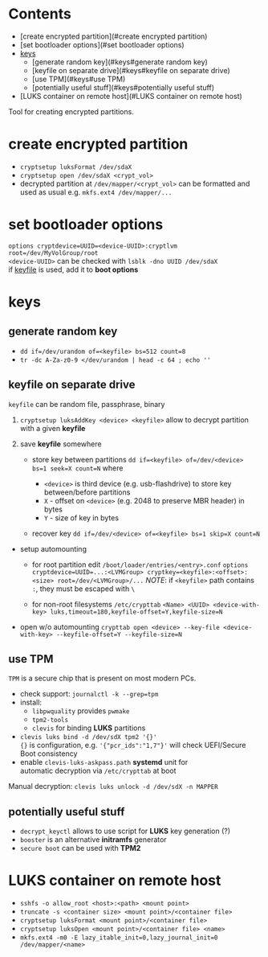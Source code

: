 # Contents

- [create encrypted partition](#create encrypted partition)
- [set bootloader options](#set bootloader options)
- [keys](#keys)
    - [generate random key](#keys#generate random key)
    - [keyfile on separate drive](#keys#keyfile on separate drive)
    - [use TPM](#keys#use TPM)
    - [potentially useful stuff](#keys#potentially useful stuff)
- [LUKS container on remote host](#LUKS container on remote host)

Tool for creating encrypted partitions.  

# create encrypted partition
* `cryptsetup luksFormat /dev/sdaX`
* `cryptsetup open /dev/sdaX <crypt_vol>`
* decrypted partition at `/dev/mapper/<crypt_vol>` can be formatted and used as usual
  e.g. `mkfs.ext4 /dev/mapper/...`

# set bootloader options
   `options cryptdevice=UUID=<device-UUID>:cryptlvm root=/dev/MyVolGroup/root`  
       `<device-UUID>` can be checked with `lsblk -dno UUID /dev/sdaX`  
       if [keyfile](#keyfile-on-separate-drive) is used, add it to **boot options**
# keys
## generate random key
* `dd if=/dev/urandom of=<keyfile> bs=512 count=8`
* `tr -dc A-Za-z0-9 </dev/urandom | head -c 64 ; echo ''`

## keyfile on separate drive
`keyfile` can be random file, passphrase, binary

1. `cryptsetup luksAddKey <device> <keyfile>` allow to decrypt partition with a given **keyfile**

2. save **keyfile** somewhere  
    - store key between partitions
        `dd if=<keyfile> of=/dev/<device> bs=1 seek=X count=N`
        where 
        - `<device>` is third device (e.g. usb-flashdrive) to store key between/before partitions
        - `X` - offset on `<device>` (e.g. 2048 to preserve MBR header) in bytes
        - `Y` - size of key in bytes

    - recover key
        `dd if=/dev/<device> of=<keyfile> bs=1 skip=X count=N`

* setup automounting
    - for root partition edit `/boot/loader/entries/<entry>.conf`
        `options cryptdevice=UUID=...:<LVMGroup> cryptkey=<keyfile>:<offset>:<size> root=/dev/<LVMGroup>/...`
        *NOTE*: if `<keyfile>` path contains `:`, they must be escaped with `\`

    - for non-root filesystems `/etc/crypttab`
    `<Name> <UUID> <device-with-key> luks,timeout=180,keyfile-offset=Y,keyfile-size=N`

* open w/o automounting
`crypttab open <device> --key-file <device-with-key> --keyfile-offset=Y --keyfile-size=N`

## use TPM
`TPM` is a secure chip that is present on most modern PCs.  
* check support: `journalctl -k --grep=tpm`
* install:
    * `libpwquality` provides `pwmake`
    * `tpm2-tools`
    * `clevis` for binding **LUKS** partitions
* `clevis luks bind -d /dev/sdX tpm2 '{}'`  
  `{}` is configuration, e.g. `'{"pcr_ids":"1,7"}'` will check UEFI/Secure Boot consistency
* enable `clevis-luks-askpass.path` **systemd** unit for  
  automatic decryption via `/etc/crypttab` at boot
  
Manual decryption: `clevis luks unlock -d /dev/sdX -n MAPPER`

## potentially useful stuff
* `decrypt_keyctl` allows to use script for **LUKS** key generation (?)
* `booster` is an alternative **initramfs** generator
* `secure boot` can be used with **TPM2**


# LUKS container on remote host
* `sshfs -o allow_root <host>:<path> <mount point>`
* `truncate -s <container size> <mount point>/<container file>`
* `cryptsetup luksFormat <mount point>/<container file>`
* `cryptsetup luksOpen <mount point>/<container file> <name>`
* `mkfs.ext4 -m0 -E lazy_itable_init=0,lazy_journal_init=0 /dev/mapper/<name>`
